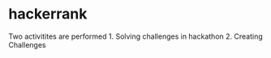 # hackerrank
Two activitites are performed   1. Solving  challenges in hackathon 2. Creating Challenges
